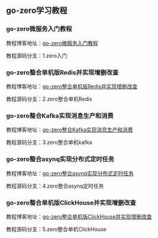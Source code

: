 ## go-zero学习教程

### go-zero微服务入门教程
教程博客地址：[go-zero微服务入门教程](https://blog.csdn.net/u011019141/article/details/136233473) 

教程源码分支：1.zero入门

### go-zero整合单机版Redis并实现增删改查
教程博客地址：[go-zero整合单机版Redis并实现增删改查](https://blog.csdn.net/u011019141/article/details/137235129)

教程源码分支：2.zero整合单机Redis

### go-zero整合Kafka实现消息生产和消费
教程博客地址：[go-zero整合Kafka实现消息生产和消费](https://blog.csdn.net/u011019141/article/details/138157030)

教程源码分支：3.zero整合单机kafka

### go-zero整合asynq实现分布式定时任务
教程博客地址：[go-zero整合asynq实现分布式定时任务](https://blog.csdn.net/u011019141/article/details/138723465)

教程源码分支：4.zero整合asynq定时任务

### go-zero整合单机版ClickHouse并实现增删改查
教程博客地址：[go-zero整合单机版ClickHouse并实现增删改查](https://blog.csdn.net/u011019141/article/details/139290825)

教程源码分支：5.zero整合单机ClickHouse
